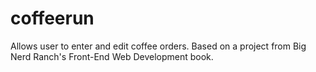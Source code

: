 # coffeerun
Allows user to enter and edit coffee orders. Based on a project from Big Nerd Ranch's Front-End Web Development book. 
